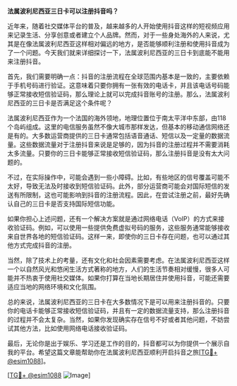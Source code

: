 **法属波利尼西亚三日卡可以注册抖音吗？**

近年来，随着社交媒体平台的普及，越来越多的人开始使用抖音这样的短视频应用来记录生活、分享创意或者建立个人品牌。然而，对于一些身处海外的人来说，尤其是在像法属波利尼西亚这样相对偏远的地方，是否能够顺利注册和使用抖音成为了一个问题。今天我们就来详细探讨一下，法属波利尼西亚的三日卡到底能不能用来注册抖音。

首先，我们需要明确一点：抖音的注册流程在全球范围内基本是一致的，主要依赖于手机号码进行验证。这意味着只要你拥有一张有效的电话卡，并且该电话号码能够正常接收短信验证码，那么理论上就可以完成抖音账号的注册。那么，法属波利尼西亚的三日卡是否满足这个条件呢？

法属波利尼西亚作为一个法国的海外领地，地理位置位于南太平洋中东部，由118个岛屿组成。这里的电信服务虽然不像大城市那样发达，但基本的移动通信网络还是有的。大多数运营商提供的三日卡通常包括语音通话、短信以及一定量的数据流量。这些数据流量对于注册抖音来说是足够的，因为抖音的注册过程并不需要消耗太多流量。只要你的三日卡能够正常接收短信验证码，那么注册抖音是没有太大问题的。

不过，在实际操作中，可能会遇到一些小障碍。比如，有些地区的信号覆盖可能不太好，导致无法及时接收到短信验证码。此外，部分运营商可能会对国际短信的发送有所限制，这也可能影响到抖音的注册流程。因此，在尝试注册之前，最好先确认自己的三日卡是否支持国际短信功能。

如果你担心上述问题，还有一个解决方案就是通过网络电话（VoIP）的方式来接收验证码。例如，可以使用一些提供免费虚拟号码的服务，这些服务通常能够接收来自世界各地的短信验证码。这样一来，即使你的三日卡存在问题，也可以通过其他方式完成抖音的注册。

当然，除了技术上的考量，还有文化和社会因素需要考虑。在法属波利尼西亚这样一个以自然风光和悠闲生活方式著称的地方，人们的生活节奏相对缓慢，很多人可能并不热衷于使用社交媒体。如果你打算在当地长期居住并使用抖音，可能还需要适应当地的网络环境和文化氛围。

总的来说，法属波利尼西亚的三日卡在大多数情况下是可以用来注册抖音的。只要你的电话卡能够正常接收短信验证码，并且有一定的数据流量支持，那么注册抖音的过程并不会太复杂。当然，如果你发现确实存在信号不好或者其他问题，不妨尝试其他方法，比如使用网络电话接收验证码。

最后，无论你是出于娱乐、学习还是工作的目的，抖音都可以为你提供一个展示自我的平台。希望这篇文章能帮助你在法属波利尼西亚顺利开启抖音之旅[[TG💪+ @esim1088](https://t.me/s/esim1088)]。

[[TG💪+ @esim1088](https://t.me/s/esim1088) ![Image](https://i.postimg.cc/4NQfJmqS/Snipaste-2025-05-13-00-14-12.png)]